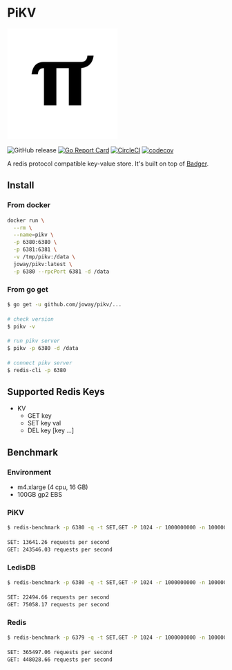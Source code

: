 # PiKV

<img width="256px" src="logo.png" alt="logo">

![GitHub release](https://img.shields.io/github/tag/joway/pikv.svg?label=release)
[![Go Report Card](https://goreportcard.com/badge/github.com/joway/pikv)](https://goreportcard.com/report/github.com/joway/pikv)
[![CircleCI](https://circleci.com/gh/joway/pikv.svg?style=shield)](https://circleci.com/gh/joway/imagic)
[![codecov](https://codecov.io/gh/joway/pikv/branch/master/graph/badge.svg)](https://codecov.io/gh/joway/pikv)

A redis protocol compatible key-value store. It's built on top of [Badger](https://github.com/dgraph-io/badger).

## Install

### From docker

```bash
docker run \
  --rm \
  --name=pikv \
  -p 6380:6380 \
  -p 6381:6381 \
  -v /tmp/pikv:/data \
  joway/pikv:latest \
  -p 6380 --rpcPort 6381 -d /data
```

### From go get

```bash
$ go get -u github.com/joway/pikv/...

# check version
$ pikv -v

# run pikv server
$ pikv -p 6380 -d /data

# connect pikv server
$ redis-cli -p 6380
```

## Supported Redis Keys

- KV
  - GET key  
  - SET key val  
  - DEL key [key ...]

## Benchmark

### Environment

- m4.xlarge (4 cpu, 16 GB)
- 100GB gp2 EBS 

### PiKV

```bash
$ redis-benchmark -p 6380 -q -t SET,GET -P 1024 -r 1000000000 -n 1000000

SET: 13641.26 requests per second
GET: 243546.03 requests per second
```

### LedisDB

```bash
$ redis-benchmark -p 6380 -q -t SET,GET -P 1024 -r 1000000000 -n 1000000

SET: 22494.66 requests per second
GET: 75058.17 requests per second
```

### Redis

```bash
$ redis-benchmark -p 6379 -q -t SET,GET -P 1024 -r 1000000000 -n 1000000

SET: 365497.06 requests per second
GET: 448028.66 requests per second
```
